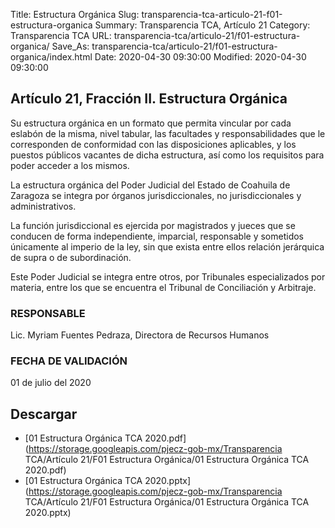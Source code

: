Title: Estructura Orgánica
Slug: transparencia-tca-articulo-21-f01-estructura-organica
Summary: Transparencia TCA, Artículo 21
Category: Transparencia TCA
URL: transparencia-tca/articulo-21/f01-estructura-organica/
Save_As: transparencia-tca/articulo-21/f01-estructura-organica/index.html
Date: 2020-04-30 09:30:00
Modified: 2020-04-30 09:30:00


## Artículo 21, Fracción II. Estructura Orgánica

Su estructura orgánica en un formato que permita vincular por cada eslabón de la misma, nivel tabular, las facultades y responsabilidades que le corresponden de conformidad con las disposiciones aplicables, y los puestos públicos vacantes de dicha estructura, así como los requisitos para poder acceder a los mismos.

La estructura orgánica del Poder Judicial del Estado de Coahuila de Zaragoza se integra por órganos jurisdiccionales, no jurisdiccionales y administrativos.

La función jurisdiccional es ejercida por magistrados y jueces que se conducen de forma independiente, imparcial, responsable y sometidos únicamente al imperio de la ley, sin que exista entre ellos relación jerárquica de supra o de subordinación.

Este Poder Judicial se integra entre otros, por Tribunales especializados por materia, entre los que se encuentra el Tribunal de Conciliación y Arbitraje.

### RESPONSABLE

Lic. Myriam Fuentes Pedraza, Directora de Recursos Humanos

### FECHA DE VALIDACIÓN

01 de julio del 2020


## Descargar


* [01 Estructura Orgánica TCA 2020.pdf](https://storage.googleapis.com/pjecz-gob-mx/Transparencia TCA/Artículo 21/F01 Estructura Orgánica/01 Estructura Orgánica TCA 2020.pdf)
* [01 Estructura Orgánica TCA 2020.pptx](https://storage.googleapis.com/pjecz-gob-mx/Transparencia TCA/Artículo 21/F01 Estructura Orgánica/01 Estructura Orgánica TCA 2020.pptx)


